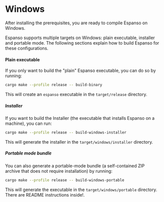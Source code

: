 # Windows

After installing the prerequisites, you are ready to compile Espanso on Windows.

Espanso supports multiple targets on Windows: plain executable, installer and portable mode. The following sections explain how to build Espanso for these configurations.

#### Plain executable

If you only want to build the "plain" Espanso executable, you can do so by running:

```bash
cargo make --profile release -- build-binary
```

This will create an `espanso` executable in the `target/release` directory.

##### Installer

If you want to build the Installer (the executable that installs Espanso on a machine), you can run:

```bash
cargo make --profile release -- build-windows-installer
```

This will generate the installer in the `target/windows/installer` directory.

##### Portable mode bundle

You can also generate a portable-mode bundle (a self-contained ZIP archive that does not require installation) by running:

```bash
cargo make --profile release -- build-windows-portable
```

This will generate the executable in the `target/windows/portable` directory.
There are README instructions inside!.
